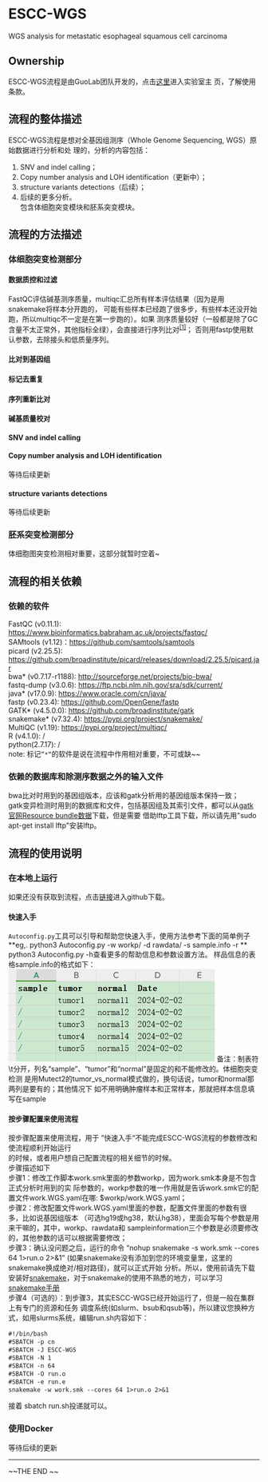 # ESCC-WGS
WGS analysis for metastatic esophageal squamous cell carcinoma
## Ownership
ESCC-WGS流程是由GuoLab团队开发的，点击[这里](https://guolab.wchscu.cn/)进入实验室主
页，了解使用条款。


## 流程的整体描述
ESCC-WGS流程是想对全基因组测序（Whole Genome Sequencing, WGS）原始数据进行分析和处
理的，分析的内容包括：
1. SNV and indel calling；
2. Copy number analysis and LOH identification（更新中）；
3. structure variants detections（后续）；
4. 后续的更多分析。  
   包含体细胞突变模块和胚系突变模块。


## 流程的方法描述
### 体细胞突变检测部分
#### 数据质控和过滤
FastQC评估碱基测序质量，multiqc汇总所有样本评估结果（因为是用snakemake将样本分开跑的，
可能有些样本已经跑了很多步，有些样本还没开始跑，所以multiqc不一定是在第一步跑的）。如果
测序质量较好（一般都是除了GC含量不太正常外，其他指标全绿），会直接进行序列比对<sup>[[1]](https://www.ncbi.nlm.nih.gov/pmc/articles/PMC8421382/)</sup>；
否则用fastp使用默认参数，去除接头和低质量序列。
#### 比对到基因组

#### 标记去重复

#### 序列重新比对

#### 碱基质量校对

#### SNV and indel calling

#### Copy number analysis and LOH identification
等待后续更新

#### structure variants detections
等待后续更新

### 胚系突变检测部分
体细胞图突变检测相对重要，这部分就暂时空着~


## 流程的相关依赖
### 依赖的软件
FastQC (v0.11.1): https://www.bioinformatics.babraham.ac.uk/projects/fastqc/  
SAMtools (v1.12)：https://github.com/samtools/samtools  
picard (v2.25.5): https://github.com/broadinstitute/picard/releases/download/2.25.5/picard.jar  
bwa* (v0.7.17-r1188): http://sourceforge.net/projects/bio-bwa/  
fastq-dump (v3.0.6): https://ftp.ncbi.nlm.nih.gov/sra/sdk/current/  
java* (v17.0.9): https://www.oracle.com/cn/java/  
fastp (v0.23.4): https://github.com/OpenGene/fastp  
GATK* (v4.5.0.0): https://github.com/broadinstitute/gatk  
snakemake* (v7.32.4): https://pypi.org/project/snakemake/  
MultiQC (v1.19): https://pypi.org/project/multiqc/  
R (v4.1.0): /   
python(2.7.17): /    
note:  标记`”*“`的软件是说在流程中作用相对重要，不可或缺~~

### 依赖的数据库和除测序数据之外的输入文件
bwa比对时用到的基因组版本，应该和gatk分析用的基因组版本保持一致；  
gatk变异检测时用到的数据库和文件，包括基因组及其索引文件，都可以从[gatk官网Resource bundle数据](ftp://gsapubftp-anonymous@ftp.broadinstitute.org/bundle/)下载，但是需要
借助lftp工具下载，所以请先用"sudo apt-get install lftp"安装lftp。  


## 流程的使用说明
### 在本地上运行
如果还没有获取到流程，点击[链接](https://github.com/xieguiyan/ESCC-WGS)进入github下载。

#### 快速入手 
`Autoconfig.py`工具可以引导和帮助您快速入手，使用方法参考下面的简单例子
 **eg,. python3 Autoconfig.py -w workp/  -d rawdata/  -s sample.info  -r **
python3 Autoconfig.py -h查看更多的帮助信息和参数设置方法。
样品信息的表格sample.info的格式如下：
![](pictures//样品信息表格.PNG)
备注：制表符\t分开，列名“sample”、“tumor”和“normal”是固定的和不能修改的。体细胞突变检测
是用Mutect2的tumor_vs_normal模式做的，换句话说，tumor和normal那两列是要有的；其他情况下
如不用明确肿瘤样本和正常样本，那就把样本信息填写在sample

#### 按步骤配置来使用流程
按步骤配置来使用流程，用于 ”快速入手“不能完成ESCC-WGS流程的参数修改和使流程顺利开始运行  
的时候，或者用户想自己配置流程的相关细节的时候。  
步骤描述如下  
步骤1：修改工作脚本work.smk里面的参数workp，因为work.smk本身是不包含正式分析时用到的实
际参数的，workp参数的唯一作用就是告诉work.smk它的配置文件work.WGS.yaml在哪: 
$workp/work.WGS.yaml；  
步骤2：修改配置文件work.WGS.yaml里面的参数，配置文件里面的参数有很多，比如说基因组版本
（可选hg19或hg38，默认hg38），里面会写每个参数是用来干嘛的，其中，workp、rawdata和
sampleinformation三个参数是必须要修改的，其他参数的话可以根据需要修改；  
步骤3：确认没问题之后，运行的命令 “nohup snakemake -s work.smk --cores 64 1>run.o 2>&1”
(如果snakemake没有添加到您的环境变量里，这里的snakemake换成绝对/相对路径)，就可以正式开始
分析。所以，使用前请先下载安装好[snakemake](https://pypi.org/project/snakemake/)，对于snakemake的使用不熟悉的地方，可以学习[snakemake手册](https://snakemake.readthedocs.io/en/stable/)  
步骤4（可选的）：到步骤3，其实ESCC-WGS已经开始运行了，但是一般在集群上有专门的资源和任务
调度系统(如slurm、bsub和qsub等)，所以建议您换种方式，如用slurms系统，编辑run.sh内容如下：  
```
#!/bin/bash
#SBATCH -p cn
#SBATCH -J ESCC-WGS
#SBATCH -N 1
#SBATCH -n 64
#SBATCH -O run.o
#SBATCH -e run.e
snakemake -w work.smk --cores 64 1>run.o 2>&1
```
接着 sbatch run.sh投递就可以。

### 使用Docker

 等待后续的更新 



------

~~THE END ~~ 


